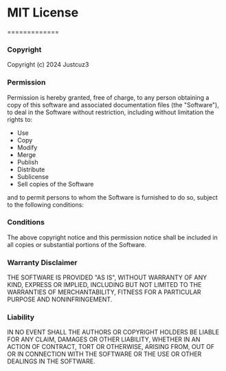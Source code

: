 # MIT License
=============

### Copyright

Copyright (c) 2024 Justcuz3

### Permission

Permission is hereby granted, free of charge, to any person obtaining a copy of this software and associated documentation files (the "Software"), to deal in the Software without restriction, including without limitation the rights to:

* Use
* Copy
* Modify
* Merge
* Publish
* Distribute
* Sublicense
* Sell copies of the Software

and to permit persons to whom the Software is furnished to do so, subject to the following conditions:

### Conditions

The above copyright notice and this permission notice shall be included in all copies or substantial portions of the Software.

### Warranty Disclaimer

THE SOFTWARE IS PROVIDED "AS IS", WITHOUT WARRANTY OF ANY KIND, EXPRESS OR IMPLIED, INCLUDING BUT NOT LIMITED TO THE WARRANTIES OF MERCHANTABILITY, FITNESS FOR A PARTICULAR PURPOSE AND NONINFRINGEMENT.

### Liability

IN NO EVENT SHALL THE AUTHORS OR COPYRIGHT HOLDERS BE LIABLE FOR ANY CLAIM, DAMAGES OR OTHER LIABILITY, WHETHER IN AN ACTION OF CONTRACT, TORT OR OTHERWISE, ARISING FROM, OUT OF OR IN CONNECTION WITH THE SOFTWARE OR THE USE OR OTHER DEALINGS IN THE SOFTWARE.